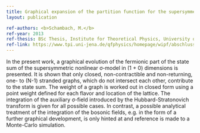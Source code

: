 ```yaml
---
title: Graphical expansion of the partition function for the supersymmetric non-linear σ-model in (1+0) D
layout: publication

ref-authors: <b>Schambach, M.</b>
ref-year: 2013
ref-thesis: BSc Thesis, Institute for Theoretical Physics, University of Jena
ref-link: https://www.tpi.uni-jena.de/qfphysics/homepage/wipf/abschlussarbeiten/schambach_bachelor.pdf
---
```


In the present work, a graphical evolution of the fermionic part of the state sum of the supersymmetric nonlinear σ-model in (1 + 0) dimensions is presented. 
It is shown that only closed, non-contractible and non-returning, one- to (N-1) stranded graphs, which do not intersect each other, contribute to the state sum. 
The weight of a graph is worked out in closed form using a point weight defined for each flavor and location of the lattice. 
The integration of the auxiliary σ-field introduced by the Hubbard-Stratonovich transform is given for all possible cases. 
In contrast, a possible analytical treatment of the integration of the bosonic fields, e.g. in the form of a further graphical development, is only hinted at and reference is made to a Monte-Carlo simulation.